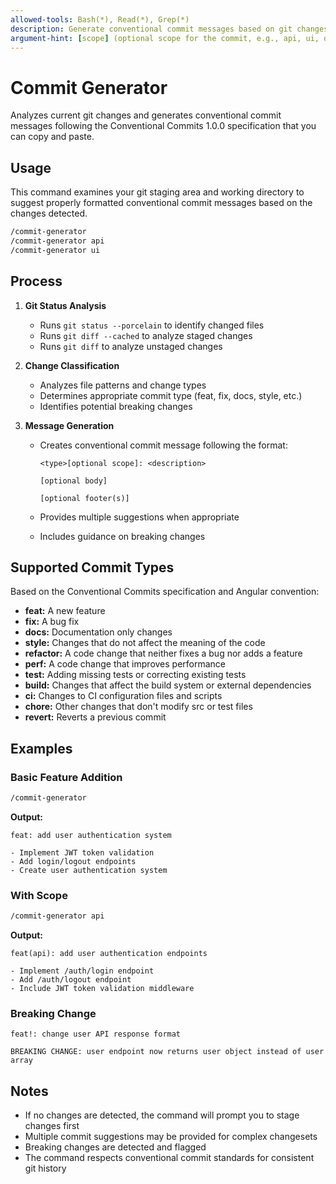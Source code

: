 ```yaml
---
allowed-tools: Bash(*), Read(*), Grep(*)
description: Generate conventional commit messages based on git changes that can be copy-pasted
argument-hint: [scope] (optional scope for the commit, e.g., api, ui, docs)
---
```


# Commit Generator

Analyzes current git changes and generates conventional commit messages following the Conventional Commits 1.0.0 specification that you can copy and paste.

## Usage

This command examines your git staging area and working directory to suggest properly formatted conventional commit messages based on the changes detected.

```bash
/commit-generator
/commit-generator api
/commit-generator ui
```

## Process

1. **Git Status Analysis**
   - Runs `git status --porcelain` to identify changed files
   - Runs `git diff --cached` to analyze staged changes
   - Runs `git diff` to analyze unstaged changes

2. **Change Classification**
   - Analyzes file patterns and change types
   - Determines appropriate commit type (feat, fix, docs, style, etc.)
   - Identifies potential breaking changes

3. **Message Generation**
   - Creates conventional commit message following the format:

     ```
     <type>[optional scope]: <description>

     [optional body]

     [optional footer(s)]
     ```

   - Provides multiple suggestions when appropriate
   - Includes guidance on breaking changes

## Supported Commit Types

Based on the Conventional Commits specification and Angular convention:

- **feat:** A new feature
- **fix:** A bug fix
- **docs:** Documentation only changes
- **style:** Changes that do not affect the meaning of the code
- **refactor:** A code change that neither fixes a bug nor adds a feature
- **perf:** A code change that improves performance
- **test:** Adding missing tests or correcting existing tests
- **build:** Changes that affect the build system or external dependencies
- **ci:** Changes to CI configuration files and scripts
- **chore:** Other changes that don't modify src or test files
- **revert:** Reverts a previous commit

## Examples

### Basic Feature Addition

```bash
/commit-generator
```

**Output:**

```
feat: add user authentication system

- Implement JWT token validation
- Add login/logout endpoints
- Create user authentication system
```

### With Scope

```bash
/commit-generator api
```

**Output:**

```
feat(api): add user authentication endpoints

- Implement /auth/login endpoint
- Add /auth/logout endpoint
- Include JWT token validation middleware
```

### Breaking Change

```
feat!: change user API response format

BREAKING CHANGE: user endpoint now returns user object instead of user array
```

## Notes

- If no changes are detected, the command will prompt you to stage changes first
- Multiple commit suggestions may be provided for complex changesets
- Breaking changes are detected and flagged
- The command respects conventional commit standards for consistent git history
